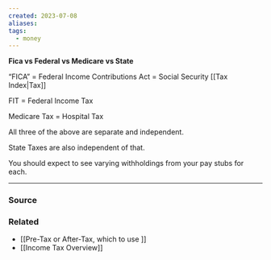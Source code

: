```yaml
---
created: 2023-07-08
aliases: 
tags:
  - money
---
```

**Fica vs Federal vs Medicare vs State**

“FICA” = Federal Income Contributions Act = Social Security [[Tax Index|Tax]]

FIT = Federal Income Tax

Medicare Tax = Hospital Tax

All three of the above are separate and independent.

State Taxes are also independent of that.

You should expect to see varying withholdings from your pay stubs for each.

---

### Source

### Related
- [[Pre-Tax or After-Tax, which to use ]] 
- [[Income Tax Overview]]